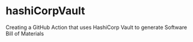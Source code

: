 # hashiCorpVault
Creating a GitHub Action that uses HashiCorp Vault to generate Software Bill of Materials 
